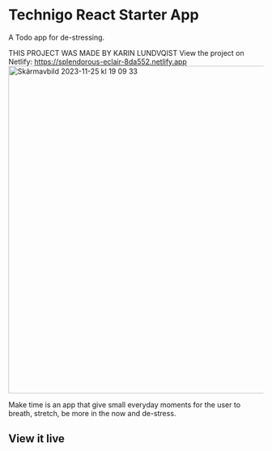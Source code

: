 # Technigo React Starter App

A Todo app for de-stressing.

THIS PROJECT WAS MADE BY KARIN LUNDVQIST
View the project on Netlify: https://splendorous-eclair-8da552.netlify.app
<img width="647" alt="Skärmavbild 2023-11-25 kl  19 09 33" src="https://github.com/FikaKarin/project-todos-redux/assets/91525357/329d5d36-0c1c-4df4-bcf8-01dc9f52625e">

Make time is an app that give small everyday moments for the user to breath, stretch, be more in the now and de-stress.

## View it live

